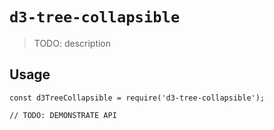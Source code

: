 # `d3-tree-collapsible`

> TODO: description

## Usage

```
const d3TreeCollapsible = require('d3-tree-collapsible');

// TODO: DEMONSTRATE API
```
